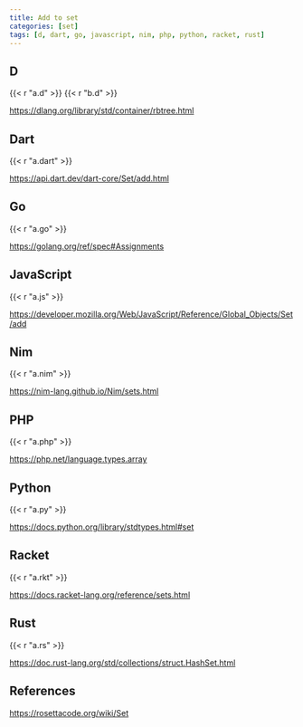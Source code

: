 ```yaml
---
title: Add to set
categories: [set]
tags: [d, dart, go, javascript, nim, php, python, racket, rust]
---
```


## D

{{< r "a.d" >}}
{{< r "b.d" >}}

<https://dlang.org/library/std/container/rbtree.html>

## Dart

{{< r "a.dart" >}}

<https://api.dart.dev/dart-core/Set/add.html>

## Go

{{< r "a.go" >}}

<https://golang.org/ref/spec#Assignments>

## JavaScript

{{< r "a.js" >}}

<https://developer.mozilla.org/Web/JavaScript/Reference/Global_Objects/Set/add>

## Nim

{{< r "a.nim" >}}

<https://nim-lang.github.io/Nim/sets.html>

## PHP

{{< r "a.php" >}}

<https://php.net/language.types.array>

## Python

{{< r "a.py" >}}

<https://docs.python.org/library/stdtypes.html#set>

## Racket

{{< r "a.rkt" >}}

<https://docs.racket-lang.org/reference/sets.html>

## Rust

{{< r "a.rs" >}}

<https://doc.rust-lang.org/std/collections/struct.HashSet.html>

## References

<https://rosettacode.org/wiki/Set>

